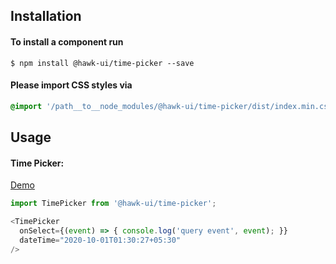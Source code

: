 ## Installation


#### To install a component run
`$ npm install @hawk-ui/time-picker --save`


#### Please import CSS styles via
```scss noeditor
@import '/path__to__node_modules/@hawk-ui/time-picker/dist/index.min.css
```


## Usage


#### Time Picker:
[Demo](https://hawk.oncrypt.co/#!/TimePicker/1)
```js static
import TimePicker from '@hawk-ui/time-picker';
```
```js
<TimePicker
  onSelect={(event) => { console.log('query event', event); }}
  dateTime="2020-10-01T01:30:27+05:30"
/>
```
